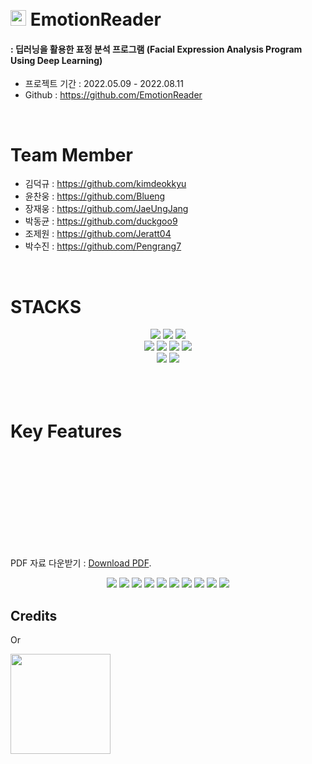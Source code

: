 <h1 align="Left">
  <br>
  <a><img src="https://user-images.githubusercontent.com/83953721/201518884-329bc420-4e25-41f3-805c-2b3a63cd47e8.jpg" width="25"></a> EmotionReader
  <br>
</h1>
<h4 align="Left">  : 딥러닝을 활용한 표정 분석 프로그램 (Facial Expression Analysis Program Using Deep Learning)</h4>

- 프로젝트 기간 : 2022.05.09 - 2022.08.11
- Github : https://github.com/EmotionReader

<br />

# Team Member
- 김덕규 : https://github.com/kimdeokkyu
- 윤찬웅 : https://github.com/Blueng
- 장재웅 : https://github.com/JaeUngJang
- 박동균 : https://github.com/duckgoo9
- 조제원 : https://github.com/Jeratt04
- 박수진 : https://github.com/Pengrang7

<br />


<div align=left><h1><!--📚--> STACKS</h1></div>

<div align=center> 
  <img src="https://img.shields.io/badge/.NET-512BD4?style=for-the-badge&logo=.NET&logoColor=white">
  <img src="https://img.shields.io/badge/csharp-452170?style=for-the-badge&logo=csharp&logoColor=white">
  <img src="https://img.shields.io/badge/python-3776AB?style=for-the-badge&logo=python&logoColor=white">

  <br>
  
  <img src="https://img.shields.io/badge/OpenCV-5C3EE8?style=for-the-badge&logo=OpenCV&logoColor=white">
  <img src="https://img.shields.io/badge/TensorFlow-FF6F00?style=for-the-badge&logo=TensorFlow&logoColor=white">
  <img src="https://img.shields.io/badge/Dlib-008000?style=for-the-badge&logo=Dlib&logoColor=white">
  <img src="https://img.shields.io/badge/Keras-D00000?style=for-the-badge&logo=Keras&logoColor=white">

  <br>

  <img src="https://img.shields.io/badge/VisualStudio-5C2D91?style=for-the-badge&logo=VisualStudio&logoColor=white">
  <img src="https://img.shields.io/badge/PyCharm-000000?style=for-the-badge&logo=PyCharm&logoColor=white">

  <br>
</div>
<br />

<h1 align="Left">
  <br>
      Key Features
  <br>
</h1>
<object data="https://github.com/JaeUngJang/EmotionReader/issues/3#issue-1446907508">
    <embed src="https://github.com/JaeUngJang/EmotionReader/issues/3#issue-1446907508">
        <p> PDF 자료 다운받기 : <a href="https://github.com/JaeUngJang/EmotionReader/issues/3#issue-1446907508">Download PDF</a>.</p>
    </embed>
</object>
<div align=center> 
	<a><img src="https://user-images.githubusercontent.com/83953721/201553856-4f1fb17c-dbde-4dbd-b809-1c1f485476cd.png"></a> 
	<a><img src="https://user-images.githubusercontent.com/83953721/201552831-a58aa4a7-3b9d-4c01-8a16-b426832a3a61.png"></a> 
	<a><img src="https://user-images.githubusercontent.com/83953721/201552306-202b4228-115d-468a-b1b1-e96fce0d0939.png"></a> 
	<a><img src="https://user-images.githubusercontent.com/83953721/201552307-f4b9496f-4f7d-4910-9e2a-73b52cdd2635.png"></a> 
	<a><img src="https://user-images.githubusercontent.com/83953721/201552289-3cfb0963-be62-48c5-b8d8-5e9e84766731.png"></a> 
	<a><img src="https://user-images.githubusercontent.com/83953721/201552294-94fd59d7-3a7b-43f8-aff8-6934d2bf9edd.png"></a> 
	<a><img src="https://user-images.githubusercontent.com/83953721/201552297-eb4c4d83-2993-41c3-be7f-432ef75e8648.png"></a> 
	<a><img src="https://user-images.githubusercontent.com/83953721/201552300-463e4b57-7528-4a12-8096-be87bfb8398f.png"></a> 
	<a><img src="https://user-images.githubusercontent.com/83953721/201552302-24df3d30-3f90-4677-902a-622b2d8e3364.png"></a> 
	<a><img src="https://user-images.githubusercontent.com/83953721/201552303-32e7fb97-fb86-43b0-9f7b-09948423440a.png"></a> 
<div align=Left> 


## Credits

<p>Or</p> 

<a href="https://www.patreon.com/amitmerchant">
	<img src="https://c5.patreon.com/external/logo/become_a_patron_button@2x.png" width="160">
</a>
